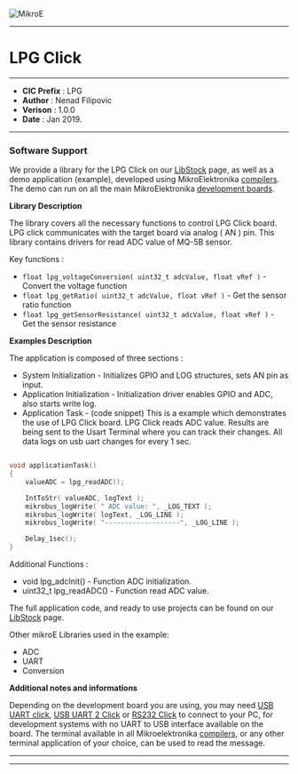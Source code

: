 ![MikroE](http://www.mikroe.com/img/designs/beta/logo_small.png)

---

# LPG Click

---

- **CIC Prefix**  : LPG
- **Author**      : Nenad Filipovic
- **Verison**     : 1.0.0
- **Date**        : Jan 2019.

---

### Software Support

We provide a library for the LPG Click on our [LibStock](https://libstock.mikroe.com/projects/view/1043/lpg-click-example) 
page, as well as a demo application (example), developed using MikroElektronika 
[compilers](http://shop.mikroe.com/compilers). The demo can run on all the main 
MikroElektronika [development boards](http://shop.mikroe.com/development-boards).

**Library Description**

The library covers all the necessary functions to control LPG Click board.
LPG click communicates with the target board via analog ( AN ) pin. 
This library contains drivers for read ADC value of MQ-5B sensor.

Key functions :

- ``` float lpg_voltageConversion( uint32_t adcValue, float vRef ) ``` - Convert the voltage function
- ``` float lpg_getRatio( uint32_t adcValue, float vRef ) ``` - Get the sensor ratio function
- ``` float lpg_getSensorResistance( uint32_t adcValue, float vRef ) ``` - Get the sensor resistance

**Examples Description**

The application is composed of three sections :

- System Initialization - Initializes GPIO and LOG structures, sets AN pin as input.
- Application Initialization - Initialization driver enables GPIO and ADC, also starts write log.
- Application Task - (code snippet) This is a example which demonstrates the use of LPG Click board.
     LPG Click reads ADC value. Results are being sent to the Usart Terminal where you can track their changes.
     All data logs on usb uart changes for every 1 sec.


```.c

void applicationTask()
{
    valueADC = lpg_readADC();

    IntToStr( valueADC, logText );
    mikrobus_logWrite( " ADC value: ", _LOG_TEXT );
    mikrobus_logWrite( logText, _LOG_LINE );
    mikrobus_logWrite( "-------------------", _LOG_LINE );

    Delay_1sec();
}

```

Additional Functions :

- void lpg_adcInit() - Function ADC initialization.
- uint32_t lpg_readADC() - Function read ADC value.

The full application code, and ready to use projects can be found on our 
[LibStock](https://libstock.mikroe.com/projects/view/1043/lpg-click-example) page.

Other mikroE Libraries used in the example:

- ADC
- UART
- Conversion

**Additional notes and informations**

Depending on the development board you are using, you may need 
[USB UART click](http://shop.mikroe.com/usb-uart-click), 
[USB UART 2 Click](http://shop.mikroe.com/usb-uart-2-click) or 
[RS232 Click](http://shop.mikroe.com/rs232-click) to connect to your PC, for 
development systems with no UART to USB interface available on the board. The 
terminal available in all Mikroelektronika 
[compilers](http://shop.mikroe.com/compilers), or any other terminal application 
of your choice, can be used to read the message.

---
---
